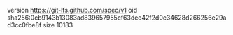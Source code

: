version https://git-lfs.github.com/spec/v1
oid sha256:0cb9143b13083ad839657955cf63dee42f2d0c34628d266256e29ad3cc0fbe8f
size 10183
